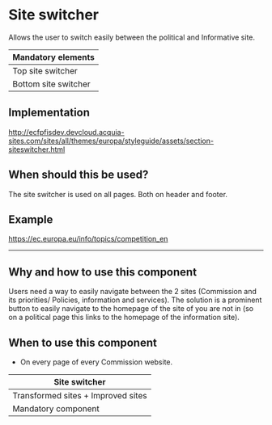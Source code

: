 # Site switcher

Allows the user to switch easily between the political and Informative site.

| Mandatory elements |
|---|
| Top site switcher |
| Bottom site switcher |

## Implementation

http://ecfpfisdev.devcloud.acquia-sites.com/sites/all/themes/europa/styleguide/assets/section-siteswitcher.html

## When should this be used?

The site switcher is used on all pages. Both on header and footer.

## Example

https://ec.europa.eu/info/topics/competition_en

---

## Why and how to use this component

Users need a way to easily navigate between the 2 sites (Commission and its priorities/ Policies, information and services).
The solution is a prominent button to easily navigate to the homepage of the site of you are not in (so on a political page this links to the homepage of the information site).

## When to use this component

- On every page of every Commission website.

| Site switcher |
|---|
| Transformed sites + Improved sites |
| Mandatory component |
